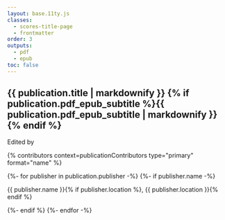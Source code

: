 ```yaml
---
layout: base.11ty.js
classes:
  - scores-title-page
  - frontmatter
order: 3
outputs:
  - pdf
  - epub
toc: false
---
```


<section class="scores-title-block">

<h1 class="scores-title">{{ publication.title | markdownify }}
  {% if publication.pdf_epub_subtitle %}<span class="scores-subtitle">{{ publication.pdf_epub_subtitle | markdownify }}</span>{% endif %}</h1>

<div class="scores-contributor">
<p>Edited by</p>
{% contributors context=publicationContributors type="primary" format="name" %}
</div>

</section>

<section class="scores-publisher-block">

{%- for publisher in publication.publisher -%}
  {%- if publisher.name -%}
    <p class="scores-publisher">{{ publisher.name }}{% if publisher.location %}, {{ publisher.location }}{% endif %}</p>
  {%- endif %}
{%- endfor -%}

</section>
